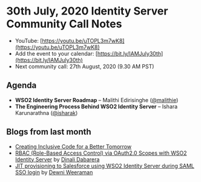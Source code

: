 # 30th July, 2020 Identity Server Community Call Notes

-   YouTube: [https://youtu.be/uTOPL3m7wK8](https://youtu.be/uTOPL3m7wK8)
-   Add the event to your calendar: [https://bit.ly/IAMJuly30th](https://bit.ly/IAMJuly30th)
-   Next community call: 27th August, 2020 (9.30 AM PST)

## Agenda

-   **WSO2 Identity Server Roadmap** – Malithi Edirisinghe ([@malithie](https://github.com/malithie))
-   **The Engineering Process Behind WSO2 Identity Server** – Ishara Karunarathna ([@isharak](https://github.com/isharak))

## Blogs from last month

* [Creating Inclusive Code for a Better Tomorrow](https://wso2.com/blogs/thesource/creating-inclusive-code-for-a-better-tomorrow/)
* [RBAC (Role-Based Access Control) via OAuth2.0 Scopes with WSO2 Identity Server](https://medium.com/@gdrdabarera/rbac-role-based-access-control-via-oauth2-0-scopes-with-wso2-identity-server-dd6dcb0b737b) by [Dinali Dabarera](https://medium.com/@gdrdabarera)
* [JIT provisioning to Salesforce using WSO2 Identity Server during SAML SSO login](https://medium.com/@dewni.matheesha/jit-provisioning-to-salesforce-using-wso2-identity-server-during-saml-sso-login-41df1827b6d6) by [Dewni Weeraman](https://medium.com/@dewni.matheesha)

